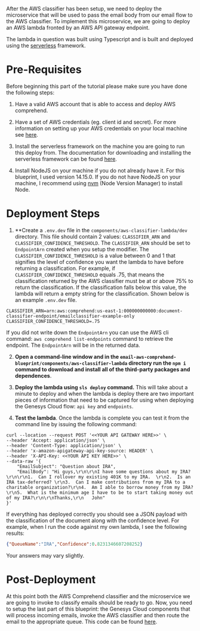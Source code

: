 After the AWS classifier has been setup, we need to deploy the microservice that will be used to pass the email body from our email flow to the AWS classifier. To implement this microservice, we are going to deploy an AWS lambda fronted by an AWS API gateway endpoint.

The lambda in question was built using Typescript and is built and deployed using the [serverless](https://www.serverless.com/) framework.

# Pre-Requisites
Before beginning this part of the tutorial please make sure you have done the following steps:

1. Have a valid AWS account that is able to access and deploy AWS comprehend. 

2. Have a set of AWS credentials (eg. client id and secret). For more information on setting up your AWS credentials on your local machine see [here](https://docs.aws.amazon.com/sdkref/latest/guide/creds-config-files.html).

3. Install the serverless framework on the machine you are going to run this deploy from. The documentation for downloading and installing the serverless framework can be found [here](https://www.serverless.com/framework/docs/getting-started/).

4. Install NodeJS on your machine if you do not already have it. For this blueprint, I used version 14.15.0. If you do not have NodeJS on your machine, I recommend using [nvm](https://github.com/nvm-sh/nvm) (Node Version Manager) to install Node.

# Deployment Steps

1. **Create a `.env.dev` file in the `components/aws-classifier-lambda/dev` directory.  This file should contain 2 values: `CLASSIFIER_ARN` and `CLASSIFIER_CONFIDENCE_THRESHOLD`.  The `CLASSIFIER_ARN` should be set to `EndpointArn` created when you setup the modifier.  The `CLASSIFIER_CONFIDENCE_THRESHOLD` is a value between 0 and 1 that signifies the level of confidence you want the lambda to have before returning a classification. For example, if `CLASSIFIER_CONFIDENCE_THRESHOLD` equals .75, that means the classification returned by the AWS classifier must be at or above 75% to return the classification. If the classification falls below this value, the lambda will return a empty string for the classification.  Shown below is an example `.env.dev` file.

```
CLASSIFIER_ARN=arn:aws:comprehend:us-east-1:000000000000:document-classifier-endpoint/emailclassifier-example-only
CLASSIFIER_CONFIDENCE_THRESHOLD=.75
```

If you did not write down the `EndpointArn` you can use the AWS cli command: `aws comprehend list-endpoints` command to retrieve the endpoint. The `EndpointArn` will be in the returned data.

2. **Open a command-line window and in the `email-aws-comprehend-blueprint/components/aws-classifier-lambda` directory run the `npm i` command to download and install all of the third-party packages and dependences**.  

3. **Deploy the lambda using `sls deploy` command.** This will take about a minute to deploy and when the lambda is deploy there are two important pieces of information that need to be captured for using when deploying the Genesys Cloud flow:  `api key` and `endpoints`.

4. **Test the lambda**.  Once the lambda is complete you can test it from the command line by issuing the following command:

```shell
curl --location --request POST '<<YOUR API GATEWAY HERE>>' \
--header 'Accept: application/json' \
--header 'Content-Type: application/json' \
--header 'x-amazon-apigateway-api-key-source: HEADER' \
--header 'X-API-Key: <<YOUR API KEY HERE>>' \
--data-raw '{
    "EmailSubject": "Question about IRA",
    "EmailBody": "Hi guys,\r\n\r\nI have some questions about my IRA?  \r\n\r\n1.  Can I rollover my existing 401K to my IRA.  \r\n2.  Is an IRA tax-deferred? \r\n3.  Can I make contributions from my IRA to a charitable organization?\r\n4.  Am I able to borrow money from my IRA?\r\n5.  What is the minimum age I have to be to start taking money out of my IRA?\r\n\r\nThanks,\r\n   John"
}'
```

If everything has deployed correctly you should see a JSON payload with the classification of the document along with the confidence level. For example, when I run the code against my own lambda, I see the following results:

```json
{"QueueName":"IRA","Confidence":0.8231346607208252}
```

Your answers may vary slightly.

# Post-Deployment
At this point both the AWS Comprehend classifier and the microservice we are going to invoke to classify emails should be ready to go. Now, you need to setup the last part of this blueprint: the Genesys Cloud components that will process incoming emails, invoke the AWS classifier and then route the email to the appropriate queue. This code can be found [here](../genesys_email_flow).
